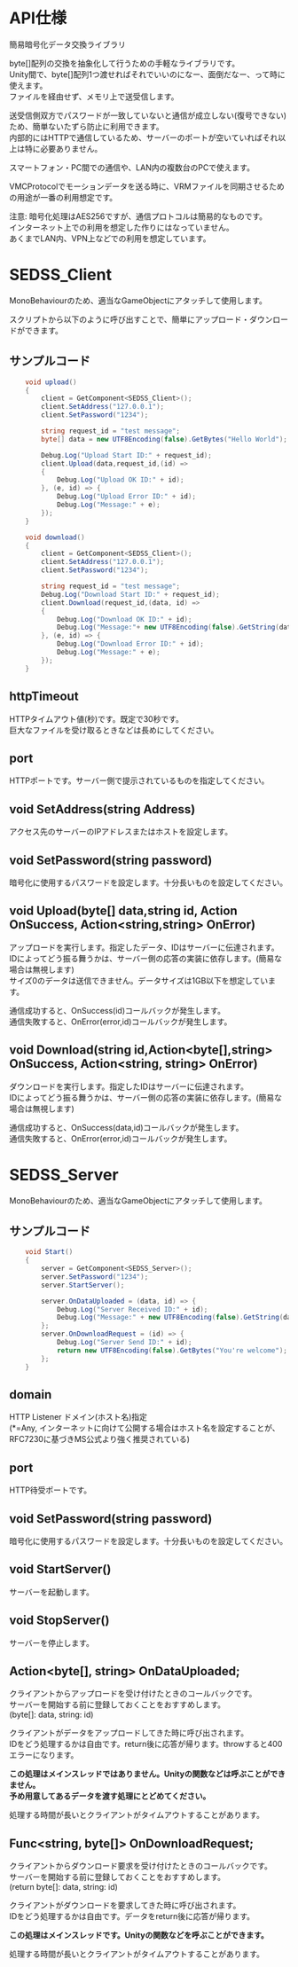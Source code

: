 # API仕様
簡易暗号化データ交換ライブラリ

byte[]配列の交換を抽象化して行うための手軽なライブラリです。  
Unity間で、byte[]配列1つ渡せればそれでいいのになー、面倒だなー、って時に使えます。  
ファイルを経由せず、メモリ上で送受信します。  

送受信側双方でパスワードが一致していないと通信が成立しない(復号できない)ため、簡単ないたずら防止に利用できます。  
内部的にはHTTPで通信しているため、サーバーのポートが空いていればそれ以上は特に必要ありません。  

スマートフォン・PC間での通信や、LAN内の複数台のPCで使えます。

VMCProtocolでモーションデータを送る時に、VRMファイルを同期させるための用途が一番の利用想定です。

注意: 暗号化処理はAES256ですが、通信プロトコルは簡易的なものです。  
インターネット上での利用を想定した作りにはなっていません。  
あくまでLAN内、VPN上などでの利用を想定しています。

# SEDSS_Client
MonoBehaviourのため、適当なGameObjectにアタッチして使用します。

スクリプトから以下のように呼び出すことで、簡単にアップロード・ダウンロードができます。

## サンプルコード
```cs
    void upload()
    {
        client = GetComponent<SEDSS_Client>();
        client.SetAddress("127.0.0.1");
        client.SetPassword("1234");

        string request_id = "test message";
        byte[] data = new UTF8Encoding(false).GetBytes("Hello World");

        Debug.Log("Upload Start ID:" + request_id);
        client.Upload(data,request_id,(id) =>
        {
            Debug.Log("Upload OK ID:" + id);
        }, (e, id) => {
            Debug.Log("Upload Error ID:" + id);
            Debug.Log("Message:" + e);
        });
    }
```
```cs
    void download()
    {
        client = GetComponent<SEDSS_Client>();
        client.SetAddress("127.0.0.1");
        client.SetPassword("1234");

        string request_id = "test message";
        Debug.Log("Download Start ID:" + request_id);
        client.Download(request_id,(data, id) => 
        {
            Debug.Log("Download OK ID:" + id);
            Debug.Log("Message:"+ new UTF8Encoding(false).GetString(data));
        }, (e, id) => {
            Debug.Log("Download Error ID:" + id);
            Debug.Log("Message:" + e);
        });
    }
```

## httpTimeout
HTTPタイムアウト値(秒)です。既定で30秒です。  
巨大なファイルを受け取るときなどは長めにしてください。

## port
HTTPポートです。サーバー側で提示されているものを指定してください。

## void SetAddress(string Address)
アクセス先のサーバーのIPアドレスまたはホストを設定します。

## void SetPassword(string password)
暗号化に使用するパスワードを設定します。十分長いものを設定してください。

## void Upload(byte[] data,string id, Action<string> OnSuccess, Action<string,string> OnError)
アップロードを実行します。指定したデータ、IDはサーバーに伝達されます。  
IDによってどう振る舞うかは、サーバー側の応答の実装に依存します。(簡易な場合は無視します)  
サイズ0のデータは送信できません。データサイズは1GB以下を想定しています。  

通信成功すると、OnSuccess(id)コールバックが発生します。  
通信失敗すると、OnError(error,id)コールバックが発生します。

## void Download(string id,Action<byte[],string> OnSuccess, Action<string, string> OnError)
ダウンロードを実行します。指定したIDはサーバーに伝達されます。  
IDによってどう振る舞うかは、サーバー側の応答の実装に依存します。(簡易な場合は無視します)  

通信成功すると、OnSuccess(data,id)コールバックが発生します。  
通信失敗すると、OnError(error,id)コールバックが発生します。

# SEDSS_Server
MonoBehaviourのため、適当なGameObjectにアタッチして使用します。
## サンプルコード
```cs
    void Start()
    {
        server = GetComponent<SEDSS_Server>();
        server.SetPassword("1234");
        server.StartServer();

        server.OnDataUploaded = (data, id) => {
            Debug.Log("Server Received ID:" + id);
            Debug.Log("Message:" + new UTF8Encoding(false).GetString(data));
        };
        server.OnDownloadRequest = (id) => {
            Debug.Log("Server Send ID:" + id);
            return new UTF8Encoding(false).GetBytes("You're welcome");
        };
    }
```

## domain
HTTP Listener ドメイン(ホスト名)指定  
(*=Any, インターネットに向けて公開する場合はホスト名を設定することが、RFC7230に基づきMS公式より強く推奨されている)

## port
HTTP待受ポートです。

## void SetPassword(string password)
暗号化に使用するパスワードを設定します。十分長いものを設定してください。

## void StartServer()
サーバーを起動します。

## void StopServer()
サーバーを停止します。

## Action<byte[], string> OnDataUploaded;
クライアントからアップロードを受け付けたときのコールバックです。  
サーバーを開始する前に登録しておくことをおすすめします。  
(byte[]: data, string: id)

クライアントがデータをアップロードしてきた時に呼び出されます。  
IDをどう処理するかは自由です。return後に応答が帰ります。throwすると400エラーになります。  

**この処理はメインスレッドではありません。Unityの関数などは呼ぶことができません。**  
**予め用意してあるデータを渡す処理にとどめてください。**  

処理する時間が長いとクライアントがタイムアウトすることがあります。


## Func<string, byte[]> OnDownloadRequest;
クライアントからダウンロード要求を受け付けたときのコールバックです。  
サーバーを開始する前に登録しておくことをおすすめします。  
(return byte[]: data, string: id)

クライアントがダウンロードを要求してきた時に呼び出されます。  
IDをどう処理するかは自由です。データをreturn後に応答が帰ります。

**この処理はメインスレッドです。Unityの関数などを呼ぶことができます。**  

処理する時間が長いとクライアントがタイムアウトすることがあります。
